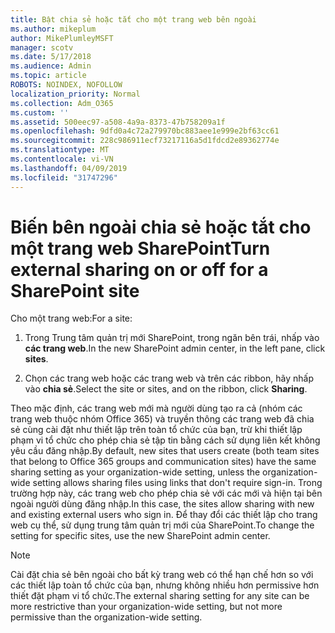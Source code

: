 ```yaml
---
title: Bật chia sẻ hoặc tắt cho một trang web bên ngoài
ms.author: mikeplum
author: MikePlumleyMSFT
manager: scotv
ms.date: 5/17/2018
ms.audience: Admin
ms.topic: article
ROBOTS: NOINDEX, NOFOLLOW
localization_priority: Normal
ms.collection: Adm_O365
ms.custom: ''
ms.assetid: 500eec97-a508-4a9a-8373-47b758209a1f
ms.openlocfilehash: 9dfd0a4c72a279970bc883aee1e999e2bf63cc61
ms.sourcegitcommit: 228c986911ecf73217116a5d1fdcd2e89362774e
ms.translationtype: MT
ms.contentlocale: vi-VN
ms.lasthandoff: 04/09/2019
ms.locfileid: "31747296"
---
```

# <a name="turn-external-sharing-on-or-off-for-a-sharepoint-site"></a><span data-ttu-id="7ad32-102">Biến bên ngoài chia sẻ hoặc tắt cho một trang web SharePoint</span><span class="sxs-lookup"><span data-stu-id="7ad32-102">Turn external sharing on or off for a SharePoint site</span></span>

<span data-ttu-id="7ad32-103">Cho một trang web:</span><span class="sxs-lookup"><span data-stu-id="7ad32-103">For a site:</span></span>
  
1. <span data-ttu-id="7ad32-104">Trong Trung tâm quản trị mới SharePoint, trong ngăn bên trái, nhấp vào **các trang web**.</span><span class="sxs-lookup"><span data-stu-id="7ad32-104">In the new SharePoint admin center, in the left pane, click **sites**.</span></span>
    
2. <span data-ttu-id="7ad32-105">Chọn các trang web hoặc các trang web và trên các ribbon, hãy nhấp vào **chia sẻ**.</span><span class="sxs-lookup"><span data-stu-id="7ad32-105">Select the site or sites, and on the ribbon, click **Sharing**.</span></span>
    
<span data-ttu-id="7ad32-106">Theo mặc định, các trang web mới mà người dùng tạo ra cả (nhóm các trang web thuộc nhóm Office 365) và truyền thông các trang web đã chia sẻ cùng cài đặt như thiết lập trên toàn tổ chức của bạn, trừ khi thiết lập phạm vi tổ chức cho phép chia sẻ tập tin bằng cách sử dụng liên kết không yêu cầu đăng nhập.</span><span class="sxs-lookup"><span data-stu-id="7ad32-106">By default, new sites that users create (both team sites that belong to Office 365 groups and communication sites) have the same sharing setting as your organization-wide setting, unless the organization-wide setting allows sharing files using links that don't require sign-in.</span></span> <span data-ttu-id="7ad32-107">Trong trường hợp này, các trang web cho phép chia sẻ với các mới và hiện tại bên ngoài người dùng đăng nhập.</span><span class="sxs-lookup"><span data-stu-id="7ad32-107">In this case, the sites allow sharing with new and existing external users who sign in.</span></span> <span data-ttu-id="7ad32-108">Để thay đổi các thiết lập cho trang web cụ thể, sử dụng trung tâm quản trị mới của SharePoint.</span><span class="sxs-lookup"><span data-stu-id="7ad32-108">To change the setting for specific sites, use the new SharePoint admin center.</span></span>
  
> [!NOTE]
> <span data-ttu-id="7ad32-109">Cài đặt chia sẻ bên ngoài cho bất kỳ trang web có thể hạn chế hơn so với các thiết lập toàn tổ chức của bạn, nhưng không nhiều hơn permissive hơn thiết đặt phạm vi tổ chức.</span><span class="sxs-lookup"><span data-stu-id="7ad32-109">The external sharing setting for any site can be more restrictive than your organization-wide setting, but not more permissive than the organization-wide setting.</span></span> 
  

